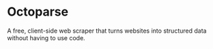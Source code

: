 # Octoparse
A free, client-side web scraper that turns websites into structured data without having to use code.
